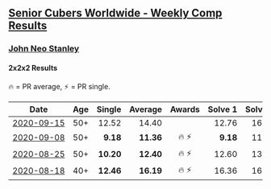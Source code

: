 <style>table {white-space: nowrap;}</style>
<link rel="stylesheet" type="text/css" href="/scw-comp/css/flags.css" />

## [Senior Cubers Worldwide - Weekly Comp Results](/scw-comp/results/)
### [John Neo Stanley](README.md)
#### 2x2x2 Results

<span style="white-space: nowrap;">🔥 = PR average</span>, <span style="white-space: nowrap;">⚡ = PR single</span>.

| Date | Age | Single | Average | Awards | Solve 1 | Solve 2 | Solve 3 | Solve 4 | Solve 5 | Video |
| :--: | :--: | --: | --: | :--: | --: | --: | --: | --: | --: | :-- |
| [2020-09-15](../../results/2020-09-15/222.md) | 50+ | 12.52 | 14.40 |  | 12.76 | 16.32 | 14.24 | 16.20 | 12.52 | [Desktop](https://www.facebook.com/events/3404368289613252/permalink/3415164035200344) / [Mobile](https://m.facebook.com/events/3404368289613252?view=permalink&id=3415164035200344) |
| [2020-09-08](../../results/2020-09-08/222.md) | 50+ | **9.18** | **11.36** | 🔥 ⚡ | **9.18** | 11.34 | 11.37 | 18.57 | 11.36 | [Desktop](https://www.facebook.com/events/660661614881054/permalink/663322191281663) / [Mobile](https://m.facebook.com/events/660661614881054?view=permalink&id=663322191281663) |
| [2020-08-25](../../results/2020-08-25/222.md) | 50+ | **10.20** | **12.40** | 🔥 ⚡ | 12.60 | 13.37 | **10.20** | 16.84 | 11.22 | [Desktop](https://www.facebook.com/events/2812216602434889/permalink/2817358018587414) / [Mobile](https://m.facebook.com/events/2812216602434889?view=permalink&id=2817358018587414) |
| [2020-08-18](../../results/2020-08-18/222.md) | 40+ | **12.46** | **16.19** | 🔥 ⚡ | 16.36 | 16.17 | **12.46** | 20.24 | 16.03 | [Desktop](https://www.facebook.com/events/357518755418063/permalink/359392158564056) / [Mobile](https://m.facebook.com/events/357518755418063?view=permalink&id=359392158564056) |


<!-- Global site tag (gtag.js) - Google Analytics -->
<script async src="https://www.googletagmanager.com/gtag/js?id=UA-86348435-3"></script>
<script>window.dataLayer = window.dataLayer || []; function gtag() {dataLayer.push(arguments);} gtag('js', new Date()); gtag('config', 'UA-86348435-3');</script>
